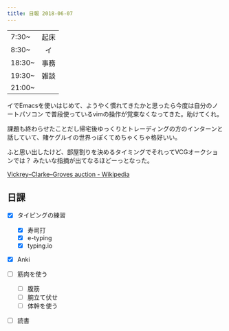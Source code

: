 ```yaml
---
title: 日報 2018-06-07
---
```


|||
|:-|:-:|
|7:30~|起床|
|8:30~|イ|
|18:30~|事務|
|19:30~|雑談|
|21:00~||

イでEmacsを使いはじめて、ようやく慣れてきたかと思ったら今度は自分のノートパソコン
で普段使っているvimの操作が覚束なくなってきた。助けてくれ。

課題も終わらせたことだし帰宅後ゆっくりとトレーディングの方のインターンと
話していて、賭ケグルイの世界っぽくてめちゃくちゃ格好いい。

ふと思い出したけど、部屋割りを決めるタイミングでそれってVCGオークションでは？
みたいな指摘が出てなるほどーっとなった。

[Vickrey–Clarke–Groves auction - Wikipedia](https://en.wikipedia.org/wiki/Vickrey%E2%80%93Clarke%E2%80%93Groves_auction)

## 日課

- [x] タイピングの練習
	+ [x] 寿司打
	+ [x] e-typing
	+ [x] typing.io
- [x] Anki
- [ ] 筋肉を使う
	+ [ ] 腹筋
	+ [ ] 腕立て伏せ
	+ [ ] 体幹を使う
- [ ] 読書

